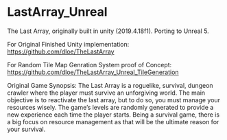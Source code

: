 # LastArray_Unreal
The Last Array, originally built in unity (2019.4.18f1). Porting to Unreal 5.




For Original Finished Unity implementation: https://github.com/dloe/TheLastArray

For Random Tile Map Genration System proof of Concept: https://github.com/dloe/TheLastArray_Unreal_TileGeneration



Original Game Synopsis:
The Last Array is a roguelike, survival, dungeon crawler where the player must survive an unforgiving world. The main objective is to reactivate the last array, but to do so, you must manage your resources wisely. The game’s levels are randomly generated to provide a new experience each time the player starts. Being a survival game, there is a big focus on resource management as that will be the ultimate reason for your survival.
